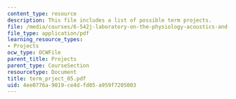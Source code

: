 ```yaml
---
content_type: resource
description: This file includes a list of possible term projects.
file: /media/courses/6-542j-laboratory-on-the-physiology-acoustics-and-perception-of-speech-fall-2005/4ee0776a9019ce4dfd05a959f7205003_term_prject_05.pdf
file_type: application/pdf
learning_resource_types:
- Projects
ocw_type: OCWFile
parent_title: Projects
parent_type: CourseSection
resourcetype: Document
title: term_prject_05.pdf
uid: 4ee0776a-9019-ce4d-fd05-a959f7205003
---
```

